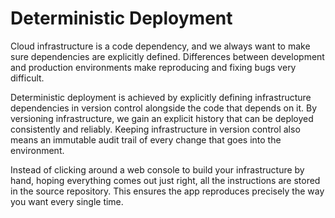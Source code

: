 # Deterministic Deployment

Cloud infrastructure is a code dependency, and we always want to make sure dependencies are explicitly defined. Differences between development and production environments make reproducing and fixing bugs very difficult.

Deterministic deployment is achieved by explicitly defining infrastructure dependencies in version control alongside the code that depends on it. By versioning infrastructure, we gain an explicit history that can be deployed consistently and reliably. Keeping infrastructure in version control also means an immutable audit trail of every change that goes into the environment.

Instead of clicking around a web console to build your infrastructure by hand, hoping everything comes out just right, all the instructions are stored in the source repository. This ensures the app reproduces precisely the way you want every single time.
